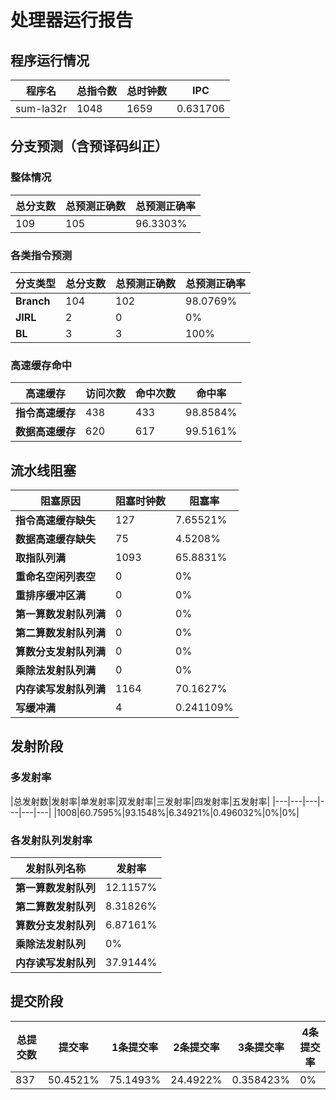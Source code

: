 # 处理器运行报告
## 程序运行情况
|程序名|总指令数|总时钟数|IPC|
|---|---|---|---|
|sum-la32r|1048|1659|0.631706|

## 分支预测（含预译码纠正）
### 整体情况
|总分支数|总预测正确数|总预测正确率|
|---|---|---|
|109|105|96.3303%|

### 各类指令预测
|分支类型|总分支数|总预测正确数|总预测正确率|
|---|---|---|---|
|**Branch**| 104 | 102 | 98.0769%|
|**JIRL**| 2 | 0 | 0%|
|**BL**| 3 | 3 | 100%|

### 高速缓存命中
|高速缓存|访问次数|命中次数|命中率|
|---|---|---|---|
|**指令高速缓存**| 438 | 433 | 98.8584%|
|**数据高速缓存**| 620 | 617 | 99.5161%|
## 流水线阻塞
|阻塞原因|阻塞时钟数|阻塞率|
|---|---|---|
|**指令高速缓存缺失**| 127 | 7.65521%|
|**数据高速缓存缺失**| 75 | 4.5208%|
|**取指队列满**| 1093 | 65.8831%|
|**重命名空闲列表空**|0 | 0%|
|**重排序缓冲区满**|0 | 0%|
|**第一算数发射队列满**|0 | 0%|
|**第二算数发射队列满**|0 | 0%|
|**算数分支发射队列满**|0 | 0%|
|**乘除法发射队列满**|0 | 0%|
|**内存读写发射队列满**|1164 | 70.1627%|
|**写缓冲满**|4 | 0.241109%|

## 发射阶段
### 多发射率
|总发射数|发射率|单发射率|双发射率|三发射率|四发射率|五发射率|
|---|---|---|---|---|---|
|1008|60.7595%|93.1548%|6.34921%|0.496032%|0%|0%|

### 各发射队列发射率
|发射队列名称|发射率|
|---|---|
|**第一算数发射队列**|12.1157%|
|**第二算数发射队列**|8.31826%|
|**算数分支发射队列**|6.87161%|
|**乘除法发射队列**|0%|
|**内存读写发射队列**|37.9144%|

## 提交阶段
|总提交数|提交率|1条提交率|2条提交率|3条提交率|4条提交率|
|---|---|---|---|---|---|
|837|50.4521%|75.1493%|24.4922%|0.358423%|0%|
